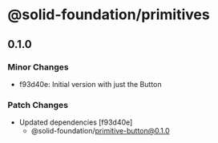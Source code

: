 # @solid-foundation/primitives

## 0.1.0

### Minor Changes

- f93d40e: Initial version with just the Button

### Patch Changes

- Updated dependencies [f93d40e]
  - @solid-foundation/primitive-button@0.1.0
